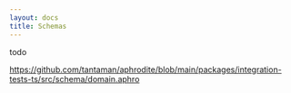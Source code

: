 ```yaml
---
layout: docs
title: Schemas
---
```


todo

https://github.com/tantaman/aphrodite/blob/main/packages/integration-tests-ts/src/schema/domain.aphro